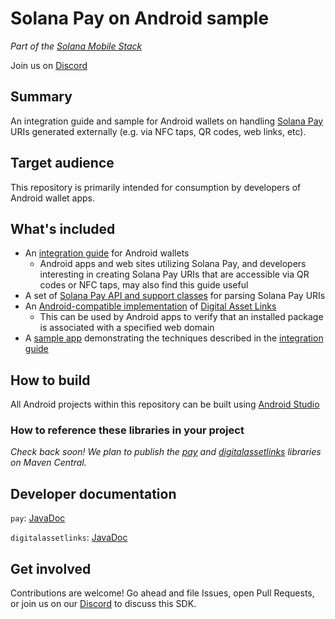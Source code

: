 # Solana Pay on Android sample

_Part of the [Solana Mobile Stack](https://github.com/solana-mobile/solana-mobile-stack-sdk)_

Join us on [Discord](https://discord.gg/UGmCGJhvAr)

## Summary

An integration guide and sample for Android wallets on handling [Solana Pay](https://www.solanapay.com) URIs generated externally (e.g. via NFC taps, QR codes, web links, etc). 

## Target audience

This repository is primarily intended for consumption by developers of Android wallet apps.

## What's included

- An [integration guide](docs/integration_guide.md) for Android wallets
  - Android apps and web sites utilizing Solana Pay, and developers interesting in creating Solana Pay URIs that are accessible via QR codes or NFC taps, may also find this guide useful
- A set of [Solana Pay API and support classes](pay) for parsing Solana Pay URIs
- An [Android-compatible implementation](digitalassetlinks) of [Digital Asset Links](http://digitalassetlinks.org/)
  - This can be used by Android apps to verify that an installed package is associated with a specified web domain
- A [sample app](app) demonstrating the techniques described in the [integration guide](docs/integration_guide.md)

## How to build

All Android projects within this repository can be built using [Android Studio](https://developer.android.com/studio)

### How to reference these libraries in your project

_Check back soon! We plan to publish the [pay](pay) and [digitalassetlinks](digitalassetlinks) libraries on Maven Central._

## Developer documentation

`pay`: [JavaDoc](https://solana-mobile.github.io/solana-pay-android-sample/pay/javadoc/index.html)

`digitalassetlinks`: [JavaDoc](https://solana-mobile.github.io/solana-pay-android-sample/digitalassetlinks/javadoc/index.html)

## Get involved

Contributions are welcome! Go ahead and file Issues, open Pull Requests, or join us on our [Discord](https://discord.gg/UGmCGJhvAr) to discuss this SDK.
